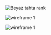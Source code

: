 ![Beyaz tahta rank](./rank_func_wb.jpeg "Beyaz tahta")

![wireframe 1](./IMG_0176.jpeg "wireframe 1")

![wireframe 1](./IMG_0177.jpeg "wireframe 1")
